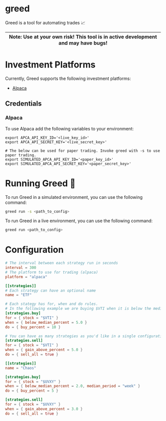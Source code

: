 # greed
Greed is a tool for automating trades 📈

| **Note:** Use at your own risk! This tool is in active development and may have bugs! |
|---------------------------------------------------------------------------------------|

# Investment Platforms

Currently, Greed supports the following investment platforms:
* [Alpaca](https://alpaca.markets/)

## Credentials

### Alpaca

To use Alpaca add the following variables to your environment:
```env
export APCA_API_KEY_ID='<live_key_id>'
export APCA_API_SECRET_KEY='<live_secret_key>'

# The below can be used for paper trading. Invoke greed with -s to use paper trading.
export SIMULATED_APCA_API_KEY_ID='<paper_key_id>'
export SIMULATED_APCA_API_SECRET_KEY='<paper_secret_key>'
```

# Running Greed 🚀

To run Greed in a simulated environment, you can use the following command:
```bash
greed run -s <path_to_config>
```

To run Greed in a live environment, you can use the following command:
```bash
greed run <path_to_config>
```

# Configuration

```toml
# The interval between each strategy run in seconds
interval = 300
# The platform to use for trading (alpaca)
platform = "alpaca"

[[strategies]]
# Each strategy can have an optional name
name = "ETF"

# Each stategy has for, when and do rules.
# In the following example we are buying $VTI when it is below the median price by 5% and selling when the gain is above 5%
[strategies.buy]
for = { stock = "$VTI" }
when = { below_median_percent = 5.0 }
do = { buy_percent = 10 }

# You can have as many strategies as you'd like in a single configuration.
[strategies.sell]
for = { stock = "$VTI" }
when = { gain_above_percent = 5.0 }
do = { sell_all = true }

[[strategies]]
name = "Chaos"

[strategies.buy]
for = { stock = "$UVXY" }
when = { below_median_percent = 2.0, median_period = "week" }
do = { buy_percent = 5 }

[strategies.sell]
for = { stock = "$UVXY" }
when = { gain_above_percent = 3.0 }
do = { sell_all = true }
```